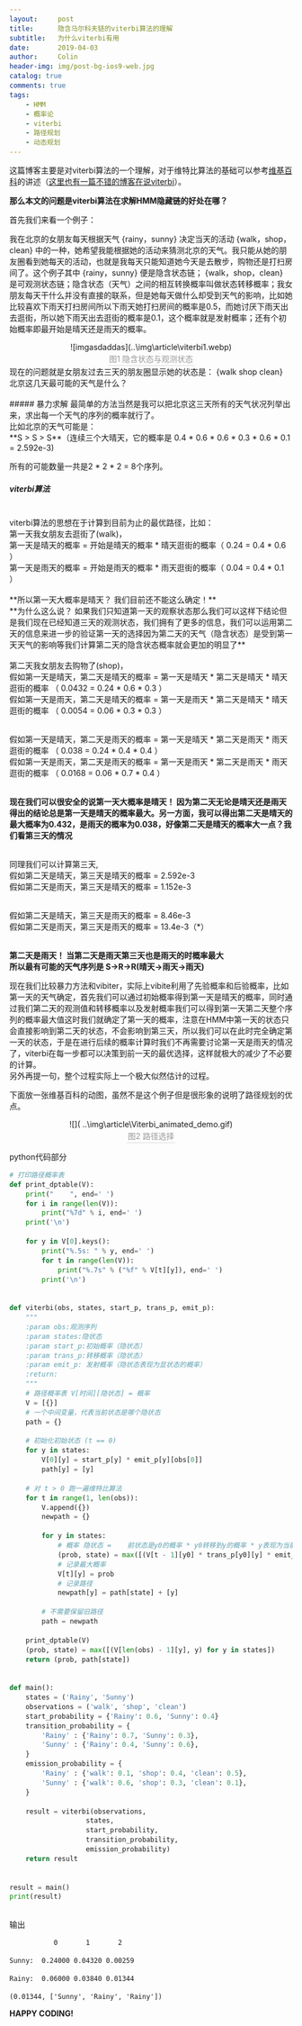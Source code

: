 ```yaml
---
layout:     post
title:      隐含马尔科夫链的viterbi算法的理解
subtitle:   为什么viterbi有用
date:       2019-04-03
author:     Colin
header-img: img/post-bg-ios9-web.jpg
catalog: true
comments: true
tags:
    - HMM
    - 概率论
    - viterbi
    - 路径规划
    - 动态规划
---
```


这篇博客主要是对viterbi算法的一个理解，对于维特比算法的基础可以参考[维基百科](https://zh.wikipedia.org/wiki/%E7%BB%B4%E7%89%B9%E6%AF%94%E7%AE%97%E6%B3%95)的讲述（[这里也有一篇不错的博客在说viterbi](https://www.cnblogs.com/pinard/p/6991852.html)）。

**那么本文的问题是viterbi算法在求解HMM隐藏链的好处在哪？**

首先我们来看一个例子：


我在北京的女朋友每天根据天气 {rainy，sunny} 决定当天的活动 {walk，shop，clean} 中的一种，她希望我能根据她的活动来猜测北京的天气。我只能从她的朋友圈看到她每天的活动，也就是我每天只能知道她今天是去散步，购物还是打扫房间了。这个例子其中 {rainy，sunny} 便是隐含状态链； {walk，shop，clean} 是可观测状态链；隐含状态（天气）之间的相互转换概率叫做状态转移概率；我女朋友每天干什么并没有直接的联系，但是她每天做什么却受到天气的影响，比如她比较喜欢下雨天打扫房间所以下雨天她打扫房间的概率是0.5，而她讨厌下雨天出去逛街，所以她下雨天出去逛街的概率是0.1，这个概率就是发射概率；还有个初始概率即最开始是晴天还是雨天的概率。
<br>
<center>
    ![imgasdaddas](..\img\article\viterbi1.webp)
    <br>
    <div style="color:orange; border-bottom: 1px solid #d9d9d9;
    display: inline-block;
    color: #999;
    padding: 2px;">图1 隐含状态与观测状态</div>
</center>
现在的问题就是女朋友过去三天的朋友圈显示她的状态是： {walk shop clean} 
<br>
北京这几天最可能的天气是什么？
<br><br>
##### 暴力求解
最简单的方法当然是我可以把北京这三天所有的天气状况列举出来，求出每一个天气的序列的概率就行了。<br>
比如北京的天气可能是：<br>
**S > S > S**（连续三个大晴天，它的概率是 0.4 * 0.6 * 0.6 * 0.3 * 0.6 * 0.1 = 2.592e-3)

所有的可能数量一共是2 * 2 * 2 = 8个序列。

##### viterbi算法
<br>
viterbi算法的思想在于计算到目前为止的最优路径，比如：
<br>第一天我女朋友去逛街了(walk)，
<br>第一天是晴天的概率 = 开始是晴天的概率 * 晴天逛街的概率（ 0.24 = 0.4 * 0.6 ）
<br>第一天是雨天的概率 = 开始是雨天的概率 * 雨天逛街的概率（ 0.04 = 0.4 * 0.1 ）
<br><br>**所以第一天大概率是晴天？ 我们目前还不能这么确定！** 
<br>**为什么这么说？ 如果我们只知道第一天的观察状态那么我们可以这样下结论但是我们现在已经知道三天的观测状态，我们拥有了更多的信息，我们可以运用第二天的信息来进一步的验证第一天的选择因为第二天的天气（隐含状态）是受到第一天天气的影响等我们计算第二天的隐含状态概率就会更加的明显了**
<br><br>第二天我女朋友去购物了(shop)，
<br>假如第一天是晴天，第二天是晴天的概率 = 第一天是晴天 * 第二天是晴天 * 晴天逛街的概率 （ 0.0432 = 0.24 * 0.6 * 0.3 ）
<br>假如第一天是雨天，第二天是晴天的概率 = 第一天是雨天 * 第二天是晴天 * 晴天逛街的概率 （ 0.0054 = 0.06 * 0.3 * 0.3 ）

<br>假如第一天是晴天，第二天是雨天的概率 = 第一天是晴天 * 第二天是雨天 * 雨天逛街的概率 （ 0.038 = 0.24 * 0.4 * 0.4 ）
<br>假如第一天是雨天，第二天是雨天的概率 = 第一天是雨天 * 第二天是雨天 * 雨天逛街的概率 （ 0.0168 = 0.06 * 0.7 * 0.4 ）

<br>**现在我们可以很安全的说第一天大概率是晴天！ 因为第二天无论是晴天还是雨天得出的结论总是第一天是晴天的概率最大。另一方面，我可以得出第二天是晴天的最大概率为0.432，是雨天的概率为0.038，好像第二天是晴天的概率大一点？我们看第三天的情况**

<br>同理我们可以计算第三天,
<br>假如第二天是晴天，第三天是晴天的概率 = 2.592e-3
<br>假如第二天是雨天，第三天是晴天的概率 = 1.152e-3

<br>假如第二天是晴天，第三天是雨天的概率 = 8.46e-3
<br>假如第二天是雨天，第三天是雨天的概率 = 13.4e-3（*）

<br>**第二天是雨天！ 当第二天是雨天第三天也是雨天的时概率最大**
<br>**所以最有可能的天气序列是 S->R->R(晴天->雨天->雨天)**

现在我们比较暴力方法和vibiter，实际上vibite利用了先验概率和后验概率，比如第一天的天气确定，首先我们可以通过初始概率得到第一天是晴天的概率，同时通过我们第二天的观测值和转移概率以及发射概率我们可以得到第一天第二天整个序列的概率最大值这时我们就确定了第一天的概率，注意在HMM中第一天的状态只会直接影响到第二天的状态，不会影响到第三天，所以我们可以在此时完全确定第一天的状态，于是在进行后续的概率计算时我们不再需要讨论第一天是雨天的情况了，viterbi在每一步都可以决策到前一天的最优选择，这样就极大的减少了不必要的计算。
<br>另外再提一句，整个过程实际上一个极大似然估计的过程。

下面放一张维基百科的动图，虽然不是这个例子但是很形象的说明了路径规划的优点。
<center>
    ![]( ..\img\article\Viterbi_animated_demo.gif)
    <br>
    <div style="color:orange; border-bottom: 1px solid #d9d9d9;
    display: inline-block;
    color: #999;
    padding: 2px;">
        图2 路径选择
    </div>
</center>

python代码部分
```python
# 打印路径概率表
def print_dptable(V):
    print("    ", end=' ')
    for i in range(len(V)): 
        print("%7d" % i, end=' ')
    print('\n')
 
    for y in V[0].keys():
        print("%.5s: " % y, end=' ')
        for t in range(len(V)):
            print("%.7s" % ("%f" % V[t][y]), end=' ')
        print('\n')
 
 
def viterbi(obs, states, start_p, trans_p, emit_p):
    """
    :param obs:观测序列
    :param states:隐状态
    :param start_p:初始概率（隐状态）
    :param trans_p:转移概率（隐状态）
    :param emit_p: 发射概率（隐状态表现为显状态的概率）
    :return:
    """
    # 路径概率表 V[时间][隐状态] = 概率
    V = [{}]
    # 一个中间变量，代表当前状态是哪个隐状态
    path = {}
 
    # 初始化初始状态 (t == 0)
    for y in states:
        V[0][y] = start_p[y] * emit_p[y][obs[0]]
        path[y] = [y]
 
    # 对 t > 0 跑一遍维特比算法
    for t in range(1, len(obs)):
        V.append({})
        newpath = {}
 
        for y in states:
            # 概率 隐状态 =    前状态是y0的概率 * y0转移到y的概率 * y表现为当前状态的概率
            (prob, state) = max([(V[t - 1][y0] * trans_p[y0][y] * emit_p[y][obs[t]], y0) for y0 in states])
            # 记录最大概率
            V[t][y] = prob
            # 记录路径
            newpath[y] = path[state] + [y]
 
        # 不需要保留旧路径
        path = newpath
 
    print_dptable(V)
    (prob, state) = max([(V[len(obs) - 1][y], y) for y in states])
    return (prob, path[state])
 
 
def main():
    states = ('Rainy', 'Sunny')
    observations = ('walk', 'shop', 'clean')
    start_probability = {'Rainy': 0.6, 'Sunny': 0.4}
    transition_probability = {
        'Rainy' : {'Rainy': 0.7, 'Sunny': 0.3},
        'Sunny' : {'Rainy': 0.4, 'Sunny': 0.6},
    }
    emission_probability = {
        'Rainy' : {'walk': 0.1, 'shop': 0.4, 'clean': 0.5},
        'Sunny' : {'walk': 0.6, 'shop': 0.3, 'clean': 0.1},
    }
    
    result = viterbi(observations,
                   states,
                   start_probability,
                   transition_probability,
                   emission_probability)
    return result
 
 
result = main()
print(result)
```
<br>输出
```
           0       1       2 

Sunny:  0.24000 0.04320 0.00259 

Rainy:  0.06000 0.03840 0.01344 

(0.01344, ['Sunny', 'Rainy', 'Rainy'])
```

**HAPPY CODING!**